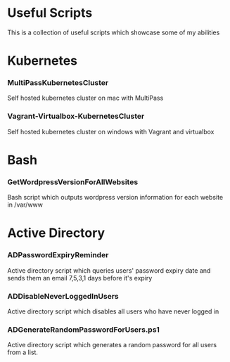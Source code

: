 
# Useful Scripts

This is a collection of useful scripts which showcase some of my abilities 

# Kubernetes
### MultiPassKubernetesCluster
Self hosted kubernetes cluster on mac with MultiPass
### Vagrant-Virtualbox-KubernetesCluster
Self hosted kubernetes cluster on windows with Vagrant and virtualbox

# Bash
### GetWordpressVersionForAllWebsites
Bash script which outputs wordpress version information for each website in /var/www

# Active Directory
### ADPasswordExpiryReminder
Active directory script which queries users' password expiry date and sends them an email 7,5,3,1 days before it's expiry
### ADDisableNeverLoggedInUsers
Active directory script which disables all users who have never logged in
### ADGenerateRandomPasswordForUsers.ps1
Active directory script which generates a random password for all users from a list.

